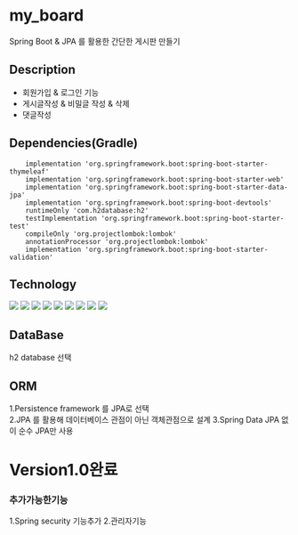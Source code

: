 # my_board
Spring Boot & JPA 를 활용한 간단한 게시판 만들기

<h2>Description</h2>
<ul>
  <li>
    회원가입 & 로그인 기능
  </li>
  <li>
    게시글작성 & 비밀글 작성 & 삭제
  </li>
  <li>
    댓글작성
  </li>
</ul>
<h2>Dependencies(Gradle)</h2>
<code><pre>
    implementation 'org.springframework.boot:spring-boot-starter-thymeleaf'
    implementation 'org.springframework.boot:spring-boot-starter-web'
    implementation 'org.springframework.boot:spring-boot-starter-data-jpa'
    implementation 'org.springframework.boot:spring-boot-devtools'
    runtimeOnly 'com.h2database:h2'
    testImplementation 'org.springframework.boot:spring-boot-starter-test'
    compileOnly 'org.projectlombok:lombok'
    annotationProcessor 'org.projectlombok:lombok'
    implementation 'org.springframework.boot:spring-boot-starter-validation'
</code></pre>

<h2>Technology</h2>
<div>
  <img src="https://img.shields.io/badge/HTML5-E34F26?style=flat-square&logo=HTML5&logoColor=white"/>
  <img src="https://img.shields.io/badge/CSS3-1572B6?style=flat-square&logo=CSS3&logoColor=white"/>
  <img src="https://img.shields.io/badge/Bootstrap-7952B3?style=flat-square&logo=Bootstrap&logoColor=white"/>
  <img src="https://img.shields.io/badge/JavaScript-F7DF1E?style=flat-square&logo=JavaScript&logoColor=white"/>
  <img src="https://img.shields.io/badge/Gradle-02303A?style=flat-square&logo=Gradle&logoColor=white"/>
  <img src="https://img.shields.io/badge/SpringBoot-6DB33F?style=flat-square&logo=SpringBoot&logoColor=white"/>
  <img src="https://img.shields.io/badge/JAVA-007396?style=flat-square&logo=JAVA&logoColor=white">
  <img src="https://img.shields.io/badge/Hibernate-59666C?style=flat-square&logo=Hibernate&logoColor=white"/>  
  <img src="https://img.shields.io/badge/GitHub-181717?style=flat-square&logo=GitHub&logoColor=white"/>
</div>

<h2>DataBase</h2>
    h2 database 선택
<h2>ORM</h2>
1.Persistence framework 를 JPA로 선택 <br>
2.JPA 를 활용해 데이터베이스 관점이 아닌 객체관점으로 설계
3.Spring Data JPA 없이 순수 JPA만 사용

<h1>Version1.0완료</h1>
<h3>추가가능한기능</h3>
1.Spring security 기능추가
2.관리자기능 
